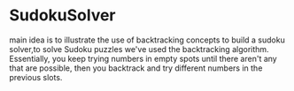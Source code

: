 # SudokuSolver
 main idea is to illustrate the use of backtracking concepts to build a sudoku solver,to solve Sudoku puzzles we've used  the backtracking algorithm. Essentially, you keep trying numbers in empty spots until there aren't any that are possible, then you backtrack and try different numbers in the previous slots.
